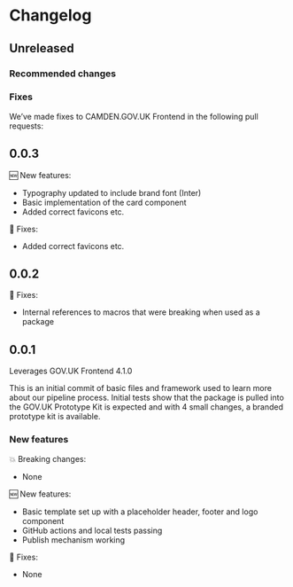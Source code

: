 # Changelog

## Unreleased

### Recommended changes

### Fixes

We’ve made fixes to CAMDEN.GOV.UK Frontend in the following pull requests:

## 0.0.3

🆕 New features:

- Typography updated to include brand font (Inter)
- Basic implementation of the card component 
- Added correct favicons etc.

🔧 Fixes:
 
- Added correct favicons etc.

## 0.0.2

🔧 Fixes: 

- Internal references to macros that were breaking when used as a package

## 0.0.1

Leverages GOV.UK Frontend 4.1.0

This is an initial commit of basic files and framework used to learn more about our pipeline process. Initial tests show that the package is pulled into the GOV.UK Prototype Kit is expected and with 4 small changes, a branded prototype kit is available.

### New features

💥 Breaking changes:

- None

🆕 New features:

- Basic template set up with a placeholder header, footer and logo component
- GitHub actions and local tests passing
- Publish mechanism working

🔧 Fixes:

- None